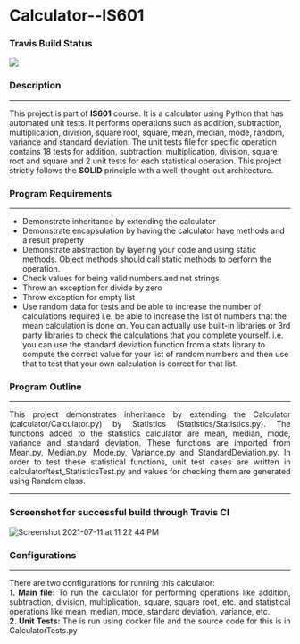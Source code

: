# Calculator--IS601
<div>
  

  <h3>Travis Build Status </h3> <img src="https://travis-ci.com/Parikshit-njit/Calculator-IS601.svg?branch=main"></img>

</div>
<p align="justify">
  <h3>Description</h3>
  <hr>
  This project is part of <b>IS601</b> course. It is a calculator using Python that has automated unit tests. It performs operations such as addition, subtraction, multiplication, division, square root, square, mean, median, mode, random, variance and standard deviation. The unit tests file for specific operation contains 18 tests for addition, subtraction, multiplication, division, square root and square and 2 unit tests for each statistical operation. This project strictly follows the <b>SOLID</b> principle with a well-thought-out architecture. 
</p>

<div>
  <h3> Program Requirements </h3>
  <hr>
  <p align="justify">
    <ul>
      <li>Demonstrate inheritance by extending the calculator</li>
      <li>Demonstrate encapsulation by having the calculator have methods and a result property</li>
<li>Demonstrate abstraction by layering your code and using static methods.  Object methods should call static methods to perform the operation.</li>
      <li>Check values for being valid numbers and not strings</li>
      <li>Throw an exception for divide by zero </li>
      <li>Throw exception for empty list</li>
<li>Use random data for tests and be able to increase the number of calculations required i.e. be able to increase the list of numbers that the mean calculation is done on.  You can actually use built-in libraries or 3rd party libraries to check the calculations that you complete yourself.  i.e. you can use the standard deviation function from a stats library to compute the correct value for your list of random numbers and then use that to test that your own calculation is correct for that list.</li>
  </ul>
  </p>
</div>  

<div>
  <h3> Program Outline </h3>
  <hr>
  <p align="justify">
   This project demonstrates inheritance by extending the Calculator (calculator/Calculator.py) by Statistics (Statistics/Statistics.py). The functions added to the statistics calculator are mean, median, mode, variance and standard deviation. These functions are imported from Mean.py, Median.py, Mode.py, Variance.py and StandardDeviation.py. In order to test these statistical functions, unit test cases are written in calculator/test_StatisticsTest.py and values for checking them are generated using Random class. 
  </p>
</div>  

<hr>
<h3> Screenshot for successful build through Travis CI</h3>

![Screenshot 2021-07-11 at 11 22 44 PM](https://user-images.githubusercontent.com/81203429/125226355-f2bb3f80-e29e-11eb-9a28-ff33df7c136b.png)

<div>
  <h3> Configurations </h3>
  <hr>
  <p align="justify">
  There are two configurations for running this calculator:<br>
    <b>1. Main file:</b> To run the calculator for performing operations like addition, subtraction, division, multiplication, square, square root, etc. and statistical operations like mean, median, mode, standard deviation, variance, etc.<br>
    <b>2. Unit Tests:</b> The is run using docker file and the source code for this is in CalculatorTests.py<br>
  </p>
</div>  


